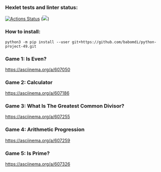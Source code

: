 ### Hexlet tests and linter status:
[![Actions Status](https://github.com/babomdi/python-project-49/workflows/hexlet-check/badge.svg)](https://github.com/babomdi/python-project-49/actions)
(<a href="https://codeclimate.com/github/babomdi/python-project-49/maintainability"><img src="https://api.codeclimate.com/v1/badges/07382531979df98f2737/maintainability" /></a>)

### How to install:
`python3 -m pip install --user git+https://github.com/babomdi/python-project-49.git`

### Game 1: Is Even?
https://asciinema.org/a/607050

### Game 2: Calculator
https://asciinema.org/a/607186

### Game 3: What Is The Greatest Common Divisor?
https://asciinema.org/a/607255

### Game 4: Arithmetic Progression
https://asciinema.org/a/607259

### Game 5: Is Prime?
https://asciinema.org/a/607326
